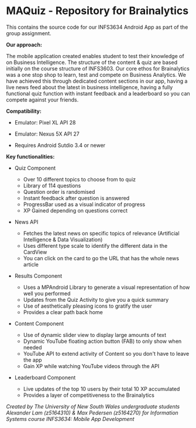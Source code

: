 # MAQuiz - Repository for Brainalytics

This contains the source code for our INFS3634 Android App as part of the group assignment. 

**Our approach:**

The mobile application created enables student to test their knowledge of on Business Intelligence. The structure of the content & quiz are based initially on the course structure of INFS3603. Our core ethos for Brainalytics was a one stop shop to learn, test and compete on Business Analytics. We have achieved this through dedicated content sections in our app, having a live news feed about the latest in business intelligence, having a fully functional quiz function with instant feedback and a leaderboard so you can compete against your friends. 

**Compatibility:**

* Emulator: Pixel XL API 28
* Emulator: Nexus 5X API 27

* Requires Android Sutdio 3.4 or newer

**Key functionalities:**

* Quiz Component
  * Over 10 different topics to choose from to quiz
  * Library of 114 questions
  * Question order is randomised
  * Instant feedback after question is answered
  * ProgressBar used as a visual indicator of progress
  * XP Gained depending on questions correct
* News API
  * Fetches the latest news on specific topics of relevance (Artificial Intelligence & Data Visualization)
  * Uses different type scale to identify the different data in the CardView
  * You can click on the card to go the URL that has the whole news article
* Results Component
  * Uses a MPAndroid Library to generate a visual representation of how well you performed
  * Updates from the Quiz Activity to give you a quick summary
  * Use of aesthetically pleasing icons to gratify the user
  * Provides a clear path back home
* Content Component
  * Use of dynamic slider view to display large amounts of text
  * Dynamic YouTube floating action button (FAB) to only show when needed
  * YouTube API to extend activity of Content so you don't have to leave the app
  * Gain XP while watching YouTube videos through the API
  
* Leaderboard Component
  * Live updates of the top 10 users by their total 10 XP accumulated
  * Provides a layer of competitiveness to the Brainalytics
  
_Created by The University of New South Wales undergraduate students Alexander Lam (z5164310) & Max Pedersen (z5164270) for Information Systems course INFS3634: Mobile App Development_
